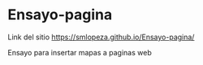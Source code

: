 # Ensayo-pagina

Link del sitio 
https://smlopeza.github.io/Ensayo-pagina/

Ensayo para insertar mapas a paginas web

<div id="htmlwidget-xxxxxxxxxxxxxxxx" style="width:640px; height:480px;" class="leaflet html-widget"></div>

